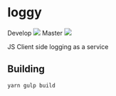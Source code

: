 # loggy 
Develop [![](https://travis-ci.org/sameer-b/loggy.svg?branch=develop)](https://travis-ci.org/sameer-b/loggy)
Master [![](https://travis-ci.org/sameer-b/loggy.svg?branch=master)](https://travis-ci.org/sameer-b/loggy)

JS Client side logging as a service

## Building 
`yarn gulp build`

